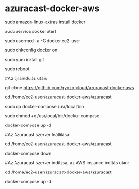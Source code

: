# azuracast-docker-aws

sudo amazon-linux-extras install docker

sudo service docker start

sudo usermod -a -G docker ec2-user

sudo chkconfig docker on

sudo yum install git

sudo reboot

#Az újraindulás után:


git clone https://github.com/gyozo-cloud/azuracast-docker-aws

cd /home/ec2-user/azuracast-docker-aws/azuracast

sudo cp docker-compose /usr/local/bin

sudo chmod +x /usr/local/bin/docker-compose

docker-compose up -d

#Az Azuracast szerver leállítása:

cd /home/ec2-user/azuracast-docker-aws/azuracast

docker-compose down

#Az Azuracast szerver indítása, az AWS instance indítás után:

cd /home/ec2-user/azuracast-docker-aws/azuracast

docker-compose up -d
